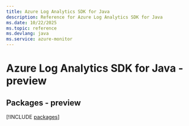 ```yaml
---
title: Azure Log Analytics SDK for Java
description: Reference for Azure Log Analytics SDK for Java
ms.date: 10/22/2025
ms.topic: reference
ms.devlang: java
ms.service: azure-monitor
---
```

# Azure Log Analytics SDK for Java - preview
## Packages - preview
[!INCLUDE [packages](log-analytics-index.md)]